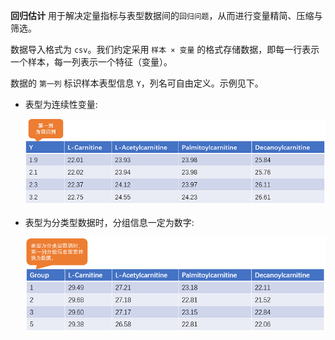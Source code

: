 **回归估计** 用于解决定量指标与表型数据间的`回归问题`，从而进行变量精简、压缩与筛选。

数据导入格式为 `csv`。我们约定采用 `样本 × 变量` 的格式存储数据，即每一行表示一个样本，每一列表示一个特征（变量）。

数据的 `第一列` 标识样本表型信息 `Y`，列名可自由定义。示例见下。

- 表型为连续性变量:


  ![回归示例数据](img/da-sampledata-1.png)

- 表型为分类型数据时，分组信息一定为数字:

  ![回归示例数据](img/da-sampledata-2.png)
